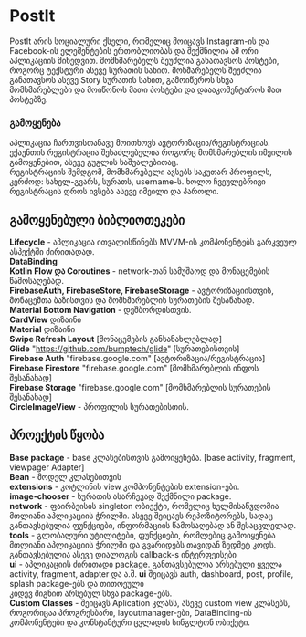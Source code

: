 
# PostIt

PostIt არის სოციალური ქსელი, რომელიც მოიცავს Instagram-ის და Facebook-ის ელემენტების ერთობლიობას და შექმნილია ამ ორი აპლიკაციის მიხედვით. მომხმარებელს შეუძლია განათავსოს პოსტები, როგორც ტექსტური ასევე სურათის სახით. მოხმარებელს შეუძლია განათავსოს ასევე Story სურათის სახით, გამოიწეროს სხვა მომხმარებლები და მოიწონოს მათი პოსტები და დაააკომენტაროს მათ პოსტებზე.

### გამოყენება
აპლიკაცია ჩართვისთანავე მოითხოვს ავტორიზაცია/რეგისტრაციას. ექაუნთის რეგისტრაცია შესაძლებელია როგორც მომხმარებლის იმეილის გამოყენებით, ასევე გუგლის საშუალებითაც.  
რეგისტრაციის შემდგომ, მომხმარებელი ავსებს საკუთარ პროფილს, კერძოდ: სახელ-გვარს, სურათს, username-ს. ხოლო ჩვეულებრივი რეგისტრაცის დროს ივსება ასევე იმეილი და პაროლი.

## გამოყენებული ბიბლიოთეკები
**Lifecycle** - აპლიკაცია ითვალისწინებს MVVM-ის კომპონენტებს გარკვეულ ასპექტში ძირითადად.  
**DataBinding**  
**Kotlin Flow და Coroutines** - network-თან სამუშაოდ და მონაცემების წამოსაღებად.  
**FirebaseAuth, FirebaseStore, FirebaseStorage** - ავტორიზაციისთვის, მონაცემთა ბაზისთვის და მომხმარებლის სურათების შესანახად.  
**Material Bottom Navigation** - დეშბორდისთვის.  
**CardView**  დიზაინი  
**Material** დიზაინი  
**Swipe Refresh Layout** [მონაცემების განსანახლებლად]  
**Glide** "https://github.com/bumptech/glide"  [სურათებისთვის]  
**Firebase Auth** "firebase.google.com"   [ავტორიზაცია/რეგისტრაცია]  
**Firebase Firestore** "firebase.google.com"  [მომხმარებლის ინფოს შესანახად]  
**Firebase Storage** "firebase.google.com"  [მომხმარებლის სურათების შესანახად]  
**CircleImageView** - პროფილის სურათებისთის.  

## პროექტის წყობა
**Base package** - base კლასებისთვის გამოიყენება. [base activity, fragment, viewpager Adapter]  
**Bean** - მოდელ კლასებითვის  
**extensions** - კოტლინის view კომპონენტების extension-ები.  
**image-chooser** - სურათის ასარჩევად შექმნილი package.  
**network** - ფაირბეისის singleton ობიექტი, რომელიც ხელმისაწვდომია მთლიანი აპლიკაციის ჭრილში. ასევე შეიცავს რეპოზიტორებს, სადაც განთავსებულია ფუნქციები, ინფორმაციის წამოსაღებად ან შესაცვლელად.  
**tools** - გლობალური უტილიტები, ფუნქციები, რომლებიც გამოიყენება მთლიანი აპლიკაციის ჭრილში და გვარიდებს თავიდან ზედმეტ კოდს. განთავსებულია ასევე დიალოგის callback-s ინტერფეისები  
**ui** - აპლიკაციის ძირითადი package. განთავსებულია არსებული ყველა activity, fragment, adapter და ა.შ. **ui** შეიცავს auth, dashboard, post, profile, splash package-ებს და თითოეული  
კიდევ შიგნით არსებულ სხვა package-ებს.  
**Custom Classes** - შეიცავს Aplication კლასს, ასევე custom view კლასებს, როგორიცაა პროგრესბარი, layoutmanager-ები, DataBinding-ის კომპონენტები და კონსტანტური ცვლადის სინგლტონ ობიქეტი.  
